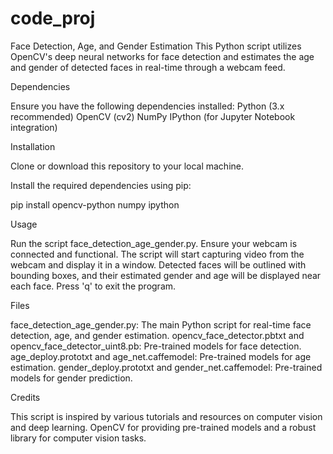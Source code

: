 # code_proj

Face Detection, Age, and Gender Estimation
This Python script utilizes OpenCV's deep neural networks for face detection and estimates the age and gender of detected faces in real-time through a webcam feed.

Dependencies

Ensure you have the following dependencies installed:
Python (3.x recommended)
OpenCV (cv2)
NumPy
IPython (for Jupyter Notebook integration)

Installation

Clone or download this repository to your local machine.

Install the required dependencies using pip:

pip install opencv-python numpy ipython

Usage

Run the script face_detection_age_gender.py.
Ensure your webcam is connected and functional.
The script will start capturing video from the webcam and display it in a window.
Detected faces will be outlined with bounding boxes, and their estimated gender and age will be displayed near each face.
Press 'q' to exit the program.

Files

face_detection_age_gender.py: The main Python script for real-time face detection, age, and gender estimation.
opencv_face_detector.pbtxt and opencv_face_detector_uint8.pb: Pre-trained models for face detection.
age_deploy.prototxt and age_net.caffemodel: Pre-trained models for age estimation.
gender_deploy.prototxt and gender_net.caffemodel: Pre-trained models for gender prediction.

Credits

This script is inspired by various tutorials and resources on computer vision and deep learning.
OpenCV for providing pre-trained models and a robust library for computer vision tasks.
